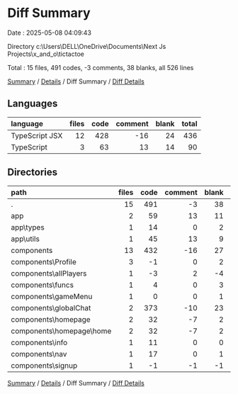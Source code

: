 # Diff Summary

Date : 2025-05-08 04:09:43

Directory c:\\Users\\DELL\\OneDrive\\Documents\\Next Js Projects\\x_and_o\\tictactoe

Total : 15 files,  491 codes, -3 comments, 38 blanks, all 526 lines

[Summary](results.md) / [Details](details.md) / Diff Summary / [Diff Details](diff-details.md)

## Languages
| language | files | code | comment | blank | total |
| :--- | ---: | ---: | ---: | ---: | ---: |
| TypeScript JSX | 12 | 428 | -16 | 24 | 436 |
| TypeScript | 3 | 63 | 13 | 14 | 90 |

## Directories
| path | files | code | comment | blank | total |
| :--- | ---: | ---: | ---: | ---: | ---: |
| . | 15 | 491 | -3 | 38 | 526 |
| app | 2 | 59 | 13 | 11 | 83 |
| app\\types | 1 | 14 | 0 | 2 | 16 |
| app\\utils | 1 | 45 | 13 | 9 | 67 |
| components | 13 | 432 | -16 | 27 | 443 |
| components\\Profile | 3 | -1 | 0 | 2 | 1 |
| components\\allPlayers | 1 | -3 | 2 | -4 | -5 |
| components\\funcs | 1 | 4 | 0 | 3 | 7 |
| components\\gameMenu | 1 | 0 | 0 | 1 | 1 |
| components\\globalChat | 2 | 373 | -10 | 23 | 386 |
| components\\homepage | 2 | 32 | -7 | 2 | 27 |
| components\\homepage\\home | 2 | 32 | -7 | 2 | 27 |
| components\\info | 1 | 11 | 0 | 0 | 11 |
| components\\nav | 1 | 17 | 0 | 1 | 18 |
| components\\signup | 1 | -1 | -1 | -1 | -3 |

[Summary](results.md) / [Details](details.md) / Diff Summary / [Diff Details](diff-details.md)
